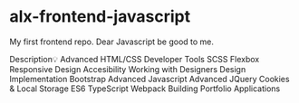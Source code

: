 # alx-frontend-javascript
My first frontend repo. Dear Javascript be good to me.

Description💡
Advanced HTML/CSS
Developer Tools
SCSS
Flexbox
Responsive Design
Accesibility
Working with Designers
Design Implementation
Bootstrap
Advanced Javascript
Advanced JQuery
Cookies & Local Storage
ES6
TypeScript
Webpack
Building Portfolio Applications

